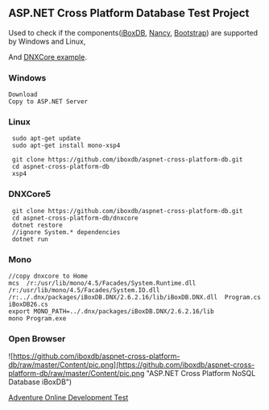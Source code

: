 ## ASP.NET Cross Platform Database Test Project
Used to check if the components([iBoxDB](http://www.iboxdb.com/), [Nancy](http://nancyfx.org/),  [Bootstrap](http://getbootstrap.com/)) are supported by Windows and Linux,

And [DNXCore example](https://github.com/iboxdb/aspnet-cross-platform-db/tree/master/dnxcore).

### Windows
    Download
    Copy to ASP.NET Server
    
### Linux

```
 sudo apt-get update
 sudo apt-get install mono-xsp4
 
 git clone https://github.com/iboxdb/aspnet-cross-platform-db.git 
 cd aspnet-cross-platform-db
 xsp4
```

### DNXCore5

```
 git clone https://github.com/iboxdb/aspnet-cross-platform-db.git 
 cd aspnet-cross-platform-db/dnxcore
 dotnet restore
 //ignore System.* dependencies
 dotnet run
```

### Mono

```
//copy dnxcore to Home
mcs  /r:/usr/lib/mono/4.5/Facades/System.Runtime.dll /r:/usr/lib/mono/4.5/Facades/System.IO.dll /r:../.dnx/packages/iBoxDB.DNX/2.6.2.16/lib/iBoxDB.DNX.dll  Program.cs iBoxDB26.cs
export MONO_PATH=../.dnx/packages/iBoxDB.DNX/2.6.2.16/lib
mono Program.exe
```

### Open Browser
![https://github.com/iboxdb/aspnet-cross-platform-db/raw/master/Content/pic.png](https://github.com/iboxdb/aspnet-cross-platform-db/raw/master/Content/pic.png "ASP.NET Cross Platform NoSQL Database iBoxDB")  



[Adventure Online Development Test](https://github.com/iboxdb/aspnet-cross-platform-db/wiki/ASP.NET-Cross-Platform-Development-Online)
